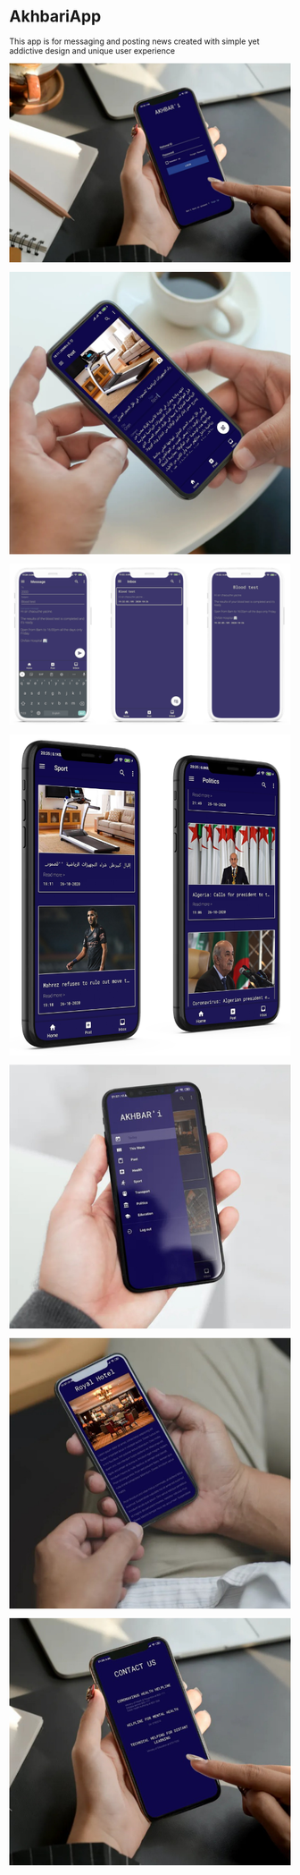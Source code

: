 # AkhbariApp

This app is for messaging and posting news created with simple yet addictive design and unique user experience 

<p align="center">
<img  src="Login.jpg">
</p>
<p align="center">
<img src="postCreation.jpg">
</p>
<p align="center">
<img  src="messageCreation.png">
</p>
<p align="center">
<img  src="postlistview.png">
</p>
<p align="center">
<img  src="navigationDrawer.jpg">
</p>
<p align="center">
<img  src="PostView.jpg">
</p>
<p align="center">
<img  src="contact.jpg">
</p>
